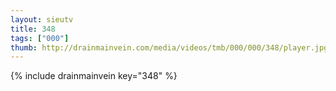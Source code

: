 ```yaml
--- 
layout: sieutv
title: 348
tags: ["000"]
thumb: http://drainmainvein.com/media/videos/tmb/000/000/348/player.jpg
---
```

{% include drainmainvein key="348" %} 
